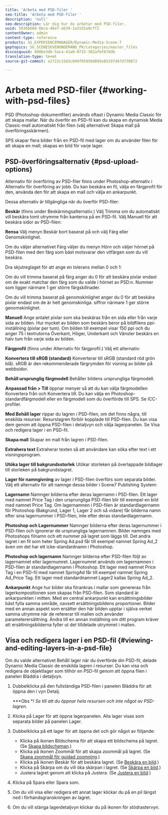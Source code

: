 ```yaml
---
title: 'Arbeta med PSD-filer '
seo-title: 'Arbeta med PSD-filer '
description: 'null'
seo-description: Lär dig hur du arbetar med PSD-filer.
uuid: 5836b660-6bca-46e7-ab39-1a31d1e0cff2
contentOwner: admin
content-type: reference
products: SG_EXPERIENCEMANAGER/Dynamic-Media-Scene-7
geptopics: SG_SCENESEVENONDEMAND_PK/categories/master_files
discoiquuid: 4086e3db-5aca-41a0-8f15-302afbf67ddb
translation-type: tm+mt
source-git-commit: a1722c15d3c049f05959d895e85297d47d730872

---
```



# Arbeta med PSD-filer {#working-with-psd-files}

PSD (Photoshop-dokumentfiler) används oftast i Dynamic Media Classic för att skapa mallar. När du överför en PSD-fil kan du skapa en dynamisk Media Classic-mall automatiskt från filen (välj alternativet Skapa mall på överföringsskärmen).

SPS skapar flera bilder från en PSD-fil med lager om du använder filen för att skapa en mall; skapas en bild för varje lager.

## PSD-överföringsalternativ {#psd-upload-options}

Alternativ för överföring av PSD-filer finns under Photoshop-alternativ i Alternativ för överföring av jobb. Du kan beskära en fil, välja en färgprofil för den, använda den för att skapa en mall och välja en ankarpunkt.

Dessa alternativ är tillgängliga när du överför PSD-filer:

**Beskär** (finns under Beskärningsalternativ.) Välj Trimma om du automatiskt vill beskära tomt utrymme från kanterna på en PSD-fil. Välj Manuell för att beskära sidor av PSD-filen:

**Rensa** Välj menyn Beskär bort baserat på och välj Färg eller Genomskinlighet.

Om du väljer alternativet Färg väljer du menyn Hörn och väljer hörnet på PSD-filen med den färg som bäst motsvarar den vitfärgen som du vill beskära.

Dra skjutreglaget för att ange en tolerans mellan 0 och 1:

Om du vill trimma baserat på färg anger du 0 för att beskära pixlar endast om de exakt matchar den färg som du valde i hörnet av PSD:n. Nummer som ligger närmare 1 ger större färgskillnader.

Om du vill trimma baserat på genomskinlighet anger du 0 för att beskära pixlar endast om de är helt genomskinliga. siffror närmare 1 ger större genomskinlighet.

**Manuell** Ange antalet pixlar som ska beskäras från en sida eller från varje sida av bilden. Hur mycket av bilden som beskärs beror på bildfilens ppi-inställning (pixlar per tum). Om bilden till exempel visar 150 ppi och du anger 75 i textrutorna Överkant, Höger, Underkant och Vänster beskärs en halv tum från varje sida av bilden.

**Färgprofil** (finns under Alternativ för färgprofil.) Välj ett alternativ:

**Konvertera till sRGB (standard)** Konverterar till sRGB (standard röd grön blå). sRGB är den rekommenderade färgrymden för visning av bilder på webbsidor.

**Behåll ursprunglig färgmodell** Behåller bildens ursprungliga färgmodell.

**Anpassad från > Till** öppnar menyer så att du kan välja färgmodellen Konvertera från och Konvertera till. Du kan välja en Photoshop-standardfärgmodell eller en färgmodell som du överförde till SPS. Se ICC-profiler.

**Med Behåll lager** rippar du lagren i PSD-filen, om det finns några, till enskilda resurser. Resurslagren förblir kopplade till PSD-filen. Du kan visa dem genom att öppna PSD-filen i detaljvyn och välja lagerpanelen. Se Visa och redigera lager i en PSD-fil.

**Skapa mall** Skapar en mall från lagren i PSD-filen.

**Extrahera text** Extraherar texten så att användare kan söka efter text i ett visningsprogram.

**Utöka lager till bakgrundsstorlek** Utökar storleken på överlappade bildlager till storleken på bakgrundslagret.

**Lager för namngivning** av lager i PSD-filen överförs som separata bilder. Välj ett alternativ för att namnge dessa bilder i Scene7 Publishing System:

**Lagernamn** Namnger bilderna efter deras lagernamn i PSD-filen. Ett lager med namnet Price Tag i den ursprungliga PSD-filen blir till exempel en bild med namnet Price Tag. Om lagernamnen i PSD-filen är standardlagernamn för Photoshop (Bakgrund, Lager 1, Lager 2 och så vidare) får bilderna namn efter sina lagernummer i PSD-filen, inte efter deras standardlagernamn.

**Photoshop och Lagernummer** Namnger bilderna efter deras lagernummer i PSD-filen och ignorerar de ursprungliga lagernamnen. Bilder namnges med Photoshops filnamn och ett nummer på lagret som läggs till. Det andra lagret i en fil som heter Spring Ad.psd får till exempel namnet Spring Ad_2 även om det har ett icke-standardnamn i Photoshop.

**Photoshop och lagernamn** Namnger bilderna efter PSD-filen följt av lagernamnet eller lagernumret. Lagernumret används om lagernamnen i PSD-filen är standardlagernamn i Photoshop. Ett lager med namnet Price Tag i en PSD-fil med namnet SpringAd får till exempel namnet Spring Ad_Price Tag. Ett lager med standardnamnet Lager2 kallas Spring Ad_2.

**Ankarpunkt** Ange hur bilder ska förankras i mallar som genereras från lagerkompositionen som skapas från PSD-filen. Som standard är ankarpunkten i mitten. Med en central ankarpunkt kan ersättningsbilder bäst fylla samma område, oavsett ersättningsbildens proportioner. Bilder med en annan aspekt som ersätter den här bilden upptar i själva verket samma utrymme när de refererar till mallen och använder parameterersättning. Ändra till en annan inställning om ditt program kräver att ersättningsbilderna fyller ut det tilldelade utrymmet i mallen.

## Visa och redigera lager i en PSD-fil {#viewing-and-editing-layers-in-a-psd-file}

Om du valde alternativet Behåll lager när du överförde din PSD-fil, delade Dynamic Media Classic de enskilda lagren i resurser. Du kan visa och redigera de objektlager som tillhör en PSD-fil genom att öppna filen i panelen Bläddra i detaljvyn.

1. Dubbelklicka på den fullständiga PSD-filen i panelen Bläddra för att öppna den i vyn Detalj.

   ***Obs **! Se till att du öppnar hela resursen och inte något av PSD-lagren.*

1. Klicka på Lager för att öppna lagerpanelen. Alla lager visas som separata bilder på panelen Lager.
1. Dubbelklicka på ett lager för att öppna det och gör något av följande:

   * Klicka på ikonen Bildschema för att skapa ett bildschema på lagret. (Se [Skapa bildscheman](creating-image-maps.md#creating_image_maps).)
   * Klicka på ikonen Zoommål för att skapa zoommål på lagret. (Se [Skapa zoommål för guidad zoomning](creating-zoom-targets-guided-zoom.md#creating_zoom_targets_for_guided_zoom).)
   * Klicka på ikonen Beskär för att beskära lagret. (Se [Beskära en bild](cropping-image.md#cropping_an_image).)
   * Klicka på Skärpa om du vill öka skärpan i lagret. (Se [Skärpa en bild](sharpening-image.md#sharpening_an_image).)
   * Justera lagret genom att klicka på Justera. (Se [Justera en bild](adjusting-image.md#adjusting_an_image).)

1. Klicka på Spara eller Spara som.
1. Om du vill visa eller redigera ett annat lager klickar du på en pil längst ned i förhandsgranskningen av lagret.
1. Om du vill stänga lagerdetaljvyn klickar du på ikonen för stödrastervyn.

